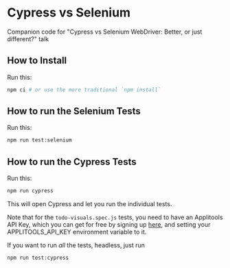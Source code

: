 # Cypress vs Selenium

Companion code for "Cypress vs Selenium WebDriver: Better, or just different?" talk

## How to Install

Run this:

```sh
npm ci # or use the more traditional `npm install`
```

## How to run the Selenium Tests

Run this:

```sh
npm run test:selenium
```

## How to run the Cypress Tests

Run this:

```sh
npm run cypress
```

This will open Cypress and let you run the individual tests.

Note that for the `todo-visuals.spec.js` tests, you need to have an Applitools API Key, which you can
get for free by signing up [here](https://applitools.com/users/register), and setting your APPLITOOLS_API_KEY
environment variable to it.

If you want to run _all_ the tests, headless, just run

```sh
npm run test:cypress
```
